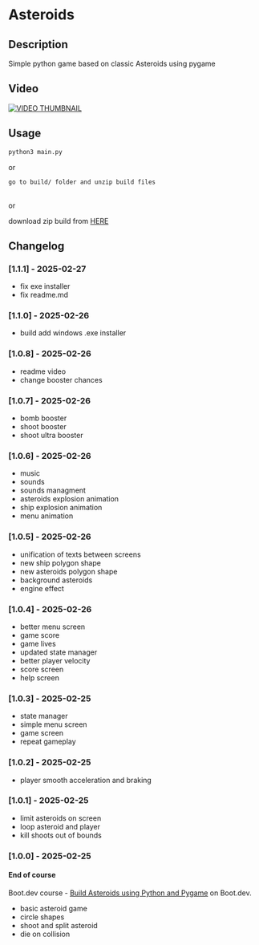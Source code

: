 # Asteroids

## Description
Simple python game based on classic Asteroids using pygame

## Video
[![VIDEO THUMBNAIL](https://i.imgur.com/8W86Bk5.png)](https://youtu.be/8bqs0WMiIw8 "Asteroids - pygame")

## Usage
```cmd
python3 main.py
```
or<br>
```
go to build/ folder and unzip build files
```

<br>or<br>

download zip build from [HERE](https://drive.google.com/file/d/1s9MQZ6JO9la3w2MpzVKMa8xELOu0Nchq/view?usp=drive_link)

## Changelog
### [1.1.1] - 2025-02-27
* fix exe installer
* fix readme.md

### [1.1.0] - 2025-02-26
* build add windows .exe installer

### [1.0.8] - 2025-02-26
* readme video
* change booster chances

### [1.0.7] - 2025-02-26
* bomb booster
* shoot booster
* shoot ultra booster

### [1.0.6] - 2025-02-26
* music
* sounds
* sounds managment
* asteroids explosion animation
* ship explosion animation
* menu animation


### [1.0.5] - 2025-02-26
* unification of texts between screens
* new ship polygon shape
* new asteroids polygon shape
* background asteroids
* engine effect

### [1.0.4] - 2025-02-26
* better menu screen
* game score
* game lives
* updated state manager
* better player velocity
* score screen
* help screen

### [1.0.3] - 2025-02-25
* state manager
* simple menu screen
* game screen
* repeat gameplay

### [1.0.2] - 2025-02-25
* player smooth acceleration and braking

### [1.0.1] - 2025-02-25
* limit asteroids on screen
* loop asteroid and player
* kill shoots out of bounds

### [1.0.0] - 2025-02-25
#### End of course
Boot.dev course - [Build Asteroids using Python and Pygame](https://www.boot.dev/courses/build-asteroids-python) on Boot.dev.

* basic asteroid game
* circle shapes
* shoot and split asteroid
* die on collision